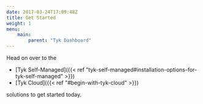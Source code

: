 ```yaml
---
date: 2017-03-24T17:09:48Z
title: Get Started
weight: 1
menu: 
    main:
        parent: "Tyk Dashboard"
---
```


Head on over to the 
* [Tyk Self-Managed]({{< ref "tyk-self-managed#installation-options-for-tyk-self-managed" >}})
* [Tyk Cloud]({{< ref "#begin-with-tyk-cloud" >}})

solutions to get started today.
